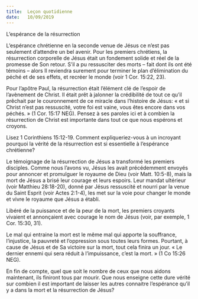 ```yaml
---
title:  Leçon quotidienne
date:   10/09/2019
---
```


L’espérance de la résurrection

L’espérance chrétienne en la seconde venue de Jésus ce n’est pas seulement d’attendre un bel avenir. Pour les premiers chrétiens, la résurrection corporelle de Jésus était un fondement solide et réel de la promesse de Son retour. S’il a pu ressusciter des morts – fait dont ils ont été témoins – alors Il reviendra surement pour terminer le plan d’élimination du péché et de ses effets, et recréer le monde (voir 1 Cor. 15:22, 23).

Pour l’apôtre Paul, la résurrection était l’élément clé de l’espoir de l’avènement de Christ. Il était prêt à jalonner la crédibilité de tout ce qu’il prêchait par le couronnement de ce miracle dans l’histoire de Jésus: « et si Christ n’est pas ressuscité, votre foi est vaine, vous êtes encore dans vos péchés. » (1 Cor. 15:17 NEG). Pensez à ses paroles ici et à combien la résurrection de Christ est importante dans tout ce que nous espérons et croyons.

Lisez 1 Corinthiens 15:12-19. Comment expliqueriez-vous à un incroyant pourquoi la vérité de la résurrection est si essentielle à l’espérance chrétienne?

Le témoignage de la résurrection de Jésus a transformé les premiers disciples. Comme nous l’avons vu, Jésus les avait précédemment envoyés pour annoncer et promulguer le royaume de Dieu (voir Matt. 10:5-8), mais la mort de Jésus a brisé leur courage et leurs espoirs. Leur mandat ultérieur (voir Matthieu 28:18-20), donné par Jésus ressuscité et nourri par la venue du Saint Esprit (voir Actes 2:1-4), les met sur la voie pour changer le monde et vivre le royaume que Jésus a établi.

Libéré de la puissance et de la peur de la mort, les premiers croyants vivaient et annonçaient avec courage le nom de Jésus (voir, par exemple, 1 Cor. 15:30, 31).

Le mal qui entraine la mort est le même mal qui apporte la souffrance, l’injustice, la pauvreté et l’oppression sous toutes leurs formes. Pourtant, à cause de Jésus et de Sa victoire sur la mort, tout cela finira un jour. « Le dernier ennemi qui sera réduit à l’impuissance, c’est la mort. » (1 Co 15:26 NEG).

En fin de compte, quel que soit le nombre de ceux que nous aidons maintenant, ils finiront tous par mourir. Que nous enseigne cette dure vérité sur combien il est important de laisser les autres connaitre l’espérance qu’il y a dans la mort et la résurrection de Jésus?